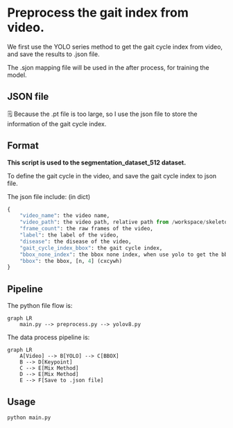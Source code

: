 # Preprocess the gait index from video.

We first use the YOLO series method to get the gait cycle index from video, and save the results to .json file.

The .sjon mapping file will be used in the after process, for training the model.

## JSON file

🗒️ Because the .pt file is too large, so I use the json file to store the information of the gait cycle index.

## Format

**This script is used to the segmentation_dataset_512 dataset.**

To define the gait cycle in the video, and save the gait cycle index to json file.

The json file include: (in dict)

``` python   
{
    "video_name": the video name,
    "video_path": the video path, relative path from /workspace/skeleton/data/segmentation_dataset_512,
    "frame_count": the raw frames of the video,
    "label": the label of the video,
    "disease": the disease of the video,
    "gait_cycle_index_bbox": the gait cycle index,
    "bbox_none_index": the bbox none index, when use yolo to get the bbox, some frame will not get the bbox.
    "bbox": the bbox, [n, 4] (cxcywh)
}
```

## Pipeline

The python file flow is:

``` mermaid
graph LR
    main.py --> preprocess.py --> yolov8.py
```

The data process pipeline is:

``` mermaid
graph LR
    A[Video] --> B[YOLO] --> C[BBOX] 
    B --> D[Keypoint]
    C --> E[Mix Method]
    D --> E[Mix Method]
    E --> F[Save to .json file]
```

## Usage

``` bash
python main.py
```